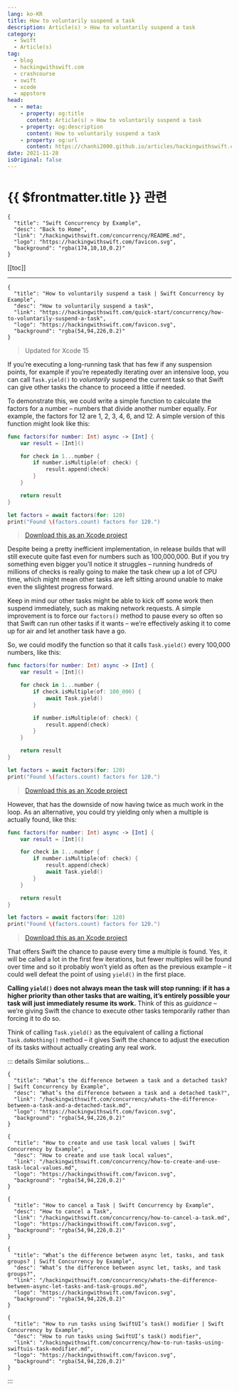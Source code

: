 ```yaml
---
lang: ko-KR
title: How to voluntarily suspend a task
description: Article(s) > How to voluntarily suspend a task
category:
  - Swift
  - Article(s)
tag: 
  - blog
  - hackingwithswift.com
  - crashcourse
  - swift
  - xcode
  - appstore
head:
  - - meta:
    - property: og:title
      content: Article(s) > How to voluntarily suspend a task
    - property: og:description
      content: How to voluntarily suspend a task
    - property: og:url
      content: https://chanhi2000.github.io/articles/hackingwithswift.com/concurrency/how-to-voluntarily-suspend-a-task.html
date: 2021-11-28
isOriginal: false
---
```


# {{ $frontmatter.title }} 관련

```component VPCard
{
  "title": "Swift Concurrency by Example",
  "desc": "Back to Home",
  "link": "/hackingwithswift.com/concurrency/README.md",
  "logo": "https://hackingwithswift.com/favicon.svg",
  "background": "rgba(174,10,10,0.2)"
}
```

[[toc]]

---

```component VPCard
{
  "title": "How to voluntarily suspend a task | Swift Concurrency by Example",
  "desc": "How to voluntarily suspend a task",
  "link": "https://hackingwithswift.com/quick-start/concurrency/how-to-voluntarily-suspend-a-task", 
  "logo": "https://hackingwithswift.com/favicon.svg",
  "background": "rgba(54,94,226,0.2)"
}
```

> Updated for Xcode 15

If you’re executing a long-running task that has few if any suspension points, for example if you’re repeatedly iterating over an intensive loop, you can call `Task.yield()` to *voluntarily* suspend the current task so that Swift can give other tasks the chance to proceed a little if needed.

To demonstrate this, we could write a simple function to calculate the factors for a number – numbers that divide another number equally. For example, the factors for 12 are 1, 2, 3, 4, 6, and 12. A simple version of this function might look like this:

```swift
func factors(for number: Int) async -> [Int] {
    var result = [Int]()

    for check in 1...number {
        if number.isMultiple(of: check) {
            result.append(check)
        }
    }

    return result
}

let factors = await factors(for: 120)
print("Found \(factors.count) factors for 120.")
```

> [<FontIcon icon="fas fa-file-zipper"/>Download this as an Xcode project](https://hackingwithswift.com/files/projects/concurrency/how-to-voluntarily-suspend-a-task-1.zip)

Despite being a pretty inefficient implementation, in release builds that will still execute quite fast even for numbers such as 100,000,000. But if you try something even bigger you’ll notice it struggles – running hundreds of millions of checks is really going to make the task chew up a lot of CPU time, which might mean other tasks are left sitting around unable to make even the slightest progress forward.

Keep in mind our other tasks might be able to kick off some work then suspend immediately, such as making network requests. A simple improvement is to force our `factors()` method to pause every so often so that Swift can run other tasks if it wants – we’re effectively asking it to come up for air and let another task have a go.

So, we could modify the function so that it calls `Task.yield()` every 100,000 numbers, like this:

```swift
func factors(for number: Int) async -> [Int] {
    var result = [Int]()

    for check in 1...number {
        if check.isMultiple(of: 100_000) {
            await Task.yield()
        }

        if number.isMultiple(of: check) {
            result.append(check)
        }
    }

    return result
}

let factors = await factors(for: 120)
print("Found \(factors.count) factors for 120.")
```

> [<FontIcon icon="fas fa-file-zipper"/>Download this as an Xcode project](https://hackingwithswift.com/files/projects/concurrency/how-to-voluntarily-suspend-a-task-2.zip)

However, that has the downside of now having twice as much work in the loop. As an alternative, you could try yielding only when a multiple is actually found, like this:

```swift
func factors(for number: Int) async -> [Int] {
    var result = [Int]()

    for check in 1...number {   
        if number.isMultiple(of: check) {
            result.append(check)
            await Task.yield()                
        }
    }

    return result
}

let factors = await factors(for: 120)
print("Found \(factors.count) factors for 120.")
```

> [<FontIcon icon="fas fa-file-zipper"/>Download this as an Xcode project](https://hackingwithswift.com/files/projects/concurrency/how-to-voluntarily-suspend-a-task-3.zip)

That offers Swift the chance to pause every time a multiple is found. Yes, it will be called a lot in the first few iterations, but fewer multiples will be found over time and so it probably won’t yield as often as the previous example – it could well defeat the point of using `yield()` in the first place.

**Calling `yield()` does not always mean the task will stop running: if it has a higher priority than other tasks that are waiting, it’s entirely possible your task will just immediately resume its work.** Think of this as *guidance* – we’re giving Swift the chance to execute other tasks temporarily rather than forcing it to do so.

Think of calling `Task.yield()` as the equivalent of calling a fictional `Task.doNothing()` method – it gives Swift the chance to adjust the execution of its tasks without actually creating any real work.

::: details Similar solutions…

```component VPCard
{
  "title": "What’s the difference between a task and a detached task? | Swift Concurrency by Example",
  "desc": "What’s the difference between a task and a detached task?",
  "link": "/hackingwithswift.com/concurrency/whats-the-difference-between-a-task-and-a-detached-task.md",
  "logo": "https://hackingwithswift.com/favicon.svg",
  "background": "rgba(54,94,226,0.2)"
}
```

```component VPCard
{
  "title": "How to create and use task local values | Swift Concurrency by Example",
  "desc": "How to create and use task local values",
  "link": "/hackingwithswift.com/concurrency/how-to-create-and-use-task-local-values.md",
  "logo": "https://hackingwithswift.com/favicon.svg",
  "background": "rgba(54,94,226,0.2)"
}
```

```component VPCard
{
  "title": "How to cancel a Task | Swift Concurrency by Example",
  "desc": "How to cancel a Task",
  "link": "/hackingwithswift.com/concurrency/how-to-cancel-a-task.md",
  "logo": "https://hackingwithswift.com/favicon.svg",
  "background": "rgba(54,94,226,0.2)"
}
```

```component VPCard
{
  "title": "What’s the difference between async let, tasks, and task groups? | Swift Concurrency by Example",
  "desc": "What’s the difference between async let, tasks, and task groups?",
  "link": "/hackingwithswift.com/concurrency/whats-the-difference-between-async-let-tasks-and-task-groups.md",
  "logo": "https://hackingwithswift.com/favicon.svg",
  "background": "rgba(54,94,226,0.2)"
}
```

```component VPCard
{
  "title": "How to run tasks using SwiftUI’s task() modifier | Swift Concurrency by Example",
  "desc": "How to run tasks using SwiftUI’s task() modifier",
  "link": "/hackingwithswift.com/concurrency/how-to-run-tasks-using-swiftuis-task-modifier.md",
  "logo": "https://hackingwithswift.com/favicon.svg",
  "background": "rgba(54,94,226,0.2)"
}
```

:::

